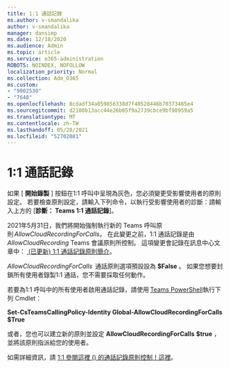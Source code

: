 ```yaml
---
title: 1:1 通話記錄
ms.author: v-smandalika
author: v-smandalika
manager: dansimp
ms.date: 12/18/2020
ms.audience: Admin
ms.topic: article
ms.service: o365-administration
ROBOTS: NOINDEX, NOFOLLOW
localization_priority: Normal
ms.collection: Adm_O365
ms.custom:
- "9002530"
- "7648"
ms.openlocfilehash: 8cdadf34a059856338d7f40528446b70373465e4
ms.sourcegitcommit: d2108b13acc44e26b65f9a2739cbce9bf98959a5
ms.translationtype: MT
ms.contentlocale: zh-TW
ms.lasthandoff: 05/28/2021
ms.locfileid: "52702081"
---
```

# <a name="11-call-recording"></a>1:1 通話記錄

如果 [ **開始錄製** ] 按鈕在1:1 呼叫中呈現為灰色，您必須變更受影響使用者的原則設定。 若要檢查原則設定，請輸入下列命令，以執行受影響使用者的診斷：請輸入上方的 [**診斷： Teams 1:1 通話記錄**]。     

2021年5月31日，我們將開始強制執行新的 Teams 呼叫原則 *AllowCloudRecordingForCalls*。 在此變更之前，1:1 通話記錄是由 *AllowCloudRecording* Teams 會議原則所控制。 這項變更會記錄在訊息中心文章中： [ (已更新) 1:1 通話記錄原則簡介](https://portal.microsoft.com/Adminportal/Home?ref=MessageCenter/:/messages/MC238796)。  

*AllowCloudRecordingForCalls*  通話原則選項預設設為 **$False** 。 如果您想要封鎖所有使用者錄製1:1 通話，您不需要採取任何動作。  

若要為1:1 呼叫中的所有使用者啟用通話記錄，請使用 [Teams PowerShell](/microsoftteams/teams-powershell-install)執行下列 Cmdlet： 

**Set-CsTeamsCallingPolicy-Identity Global-AllowCloudRecordingForCalls $True** 

或者，您也可以建立新的原則並設定 **AllowCloudRecordingForCalls** **$true** ，並將該原則指派給您的使用者。 

如需詳細資訊，請 [1:1 參閱這裡 () 的通話記錄原則控制！這裡](https://techcommunity.microsoft.com/t5/microsoft-teams-support/1-1-call-recording-policy-controls-are-almost-here/ba-p/2217668)。
